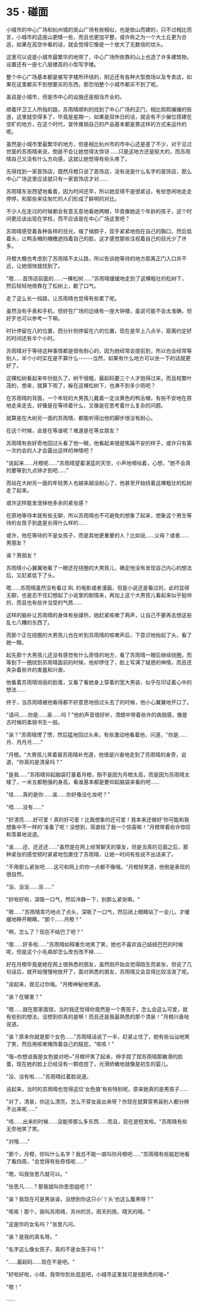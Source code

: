 <link rel="stylesheet" href="../../styles/text.css" />
<h1>35 · 碰面</h1>

小城市的中心广场和杭州城的吴山广场有些相似，也是依山而建的，只不过相比而言，小城市的这座山更矮一些，而且也更加平整，或许称之为一个大土丘更为合适，如果在高空中看的话，就会觉得它像是一个放大了无数倍的坟头。

这里可以说是小城市最繁华的地带了，中心广场所依靠的山上也造了许多建筑物，设置还有一座七八层楼高的小型写字楼。

整个中心广场基本都是被写字楼所环绕的，附近还有各种大型商场以及专卖店，如果在这里都买不到想要买的东西，那恐怕整个小城市都买不到了呢。

虽说是小城市，但是市中心的设施还是相当齐全的。

顺着环卫工人所指的路，苏雨晴顺利的找到了中心广场的正门，相比熙熙攘攘的街道，这里就空得多了，毕竟是星期一，如果是双休日的话，就会有不少展位搭建在空旷的地方，在这个时代，宣传推销自己的产品基本都是靠这样的方式来运作的呢。

虽然是小城市里最繁华的地方，但是相比杭州市的市中心还是差了不少，对于见过世面的苏雨晴来说，倒是不会让她觉得太惊讶......只是这地方还是挺大的，而苏雨晴自己又没有什么方向感，这就让她觉得有些头疼了。

先得找到一家首饰店，既然月橙只说了首饰店，没有说是什么名字的首饰店，那么中心广场这里应该就只有一家首饰店才对......

苏雨晴东张西望地看着，因为时间还早，所以她显得不是很紧迫，有些悠闲地走走停停，和那些来往匆忙的人们形成了鲜明的对比。

不少人在走过的时候都会有意无意地看她两眼，毕竟像她这个年龄的孩子，这个时间更应该出现在学校，而不应该是在中心广场这里吧？

苏雨晴感受着各种各样的目光，缩了缩脖子，双手紧紧地抱在自己的胸口，然后低着头，让鸭舌帽的帽檐遮挡着自己的脸，这才感觉那些注视着自己的目光少了许多。

月橙大概也考虑到了苏雨晴不太认路，所以告诉她等待的地方距离正门入口并不远，让她很快就找到了。

"嗯......首饰店前面的......一棵松树......"苏雨晴缓缓地走到了这棵粗壮的松树下，然后轻轻地倚靠在了松树上，歇了口气。

走了这么长一段路，让苏雨晴也觉得有些累了呢。

虽然没有手表和手机，但好在广场的边缘有一座大钟楼，虽说可能不会太准确，但好歹也可以参考一下嘛。

时针停留在八的位置，而分针则停留在六的位置，现在是早上八点半，距离约定好的时间还有半个小时。

苏雨晴对于等待这种事情都是很有耐心的，因为她经常会提前到，所以也会经常等别人，半个小时实在是不算什么------当然，如果有什么地方可以坐一下的话就更好了。

这棵松树看起来年份挺久了，树干很粗，最起码要三个人才抱得过来，而且枝繁叶茂的，想来，就算下雨了，躲在这棵松树下，也淋不到多少雨吧？

在苏雨晴的背面，一个年轻的大男孩儿戴着一定淡黄色的鸭舌帽，有些不安地在原地走来走去，好像是在等待着什么，又像是在思考着什么复杂的问题。

就算是在大树另一面的苏雨晴，都能听得出他的脚步很没有耐心。

在这个时候，会是在等谁呢？难道是在等女朋友？

苏雨晴有些好奇地回过头看了他一眼，他看起来很是焦躁不安的样子，或许只有第一次约会的人才会露出这样的神情吧？

"说起来......月橙呢......"苏雨晴望着湛蓝的天空，小声地嘀咕着，心想，"她不会真的要等到九点钟才到吧......"

而站在大树另一面的年轻男人也越来越没耐心了，他甚至开始绕着这棵粗壮的松树走了起来。

或许这样能发泄掉他多余的紧张感？

在原地等待本就有些无聊，所以苏雨晴也不可避免的想象了起来，想象这个男生等待的女孩子到底是长得什么样的......

或许，他在等待的不是女孩子，而是其他更重要的人？比如说......父母？或者......男朋友？

诶？男朋友？

苏雨晴小心翼翼地看了一眼还在绕圈的大男孩儿，确定他没有发现自己内心的想法后，又赶紧低下了头。

嗯......苏雨晴虽然没有看过 BL 的电影或者漫画，但是小说还是看过的，此时显得无聊，也是忍不住幻想起了小说里的剧情来，再加上这个大男孩儿看起来似乎挺帅的，而且也有些许当受的气质......

这样的脑补让苏雨晴的身体有些燥热，她赶紧咳嗽了两声，让自己不要再去想这些乱七八糟的东西了。

而那个正在绕圈的大男孩儿也在听到苏雨晴的咳嗽声后，下意识地抬起了头，看了她一眼。

起先那个大男孩儿还没有感觉有什么奇怪的地方，看了苏雨晴一眼后继续绕圈，而等到下一圈绕到苏雨晴面前的时候，他却停住了，脸上写满了疑惑的神情，而且还夹杂着些许的害羞和兴奋。

他看着苏雨晴俏丽的脸蛋，又看了看她身上穿着的宽大男装，似乎在印证着心中的想法......

终于，当苏雨晴被他看得都不好意思地扭过头去了的时候，他小心翼翼地开口了。

"请问......你是......泉......吗？"他的声音很好听，清朗中带着些许的病弱感，像是古时候的柔弱书生一般。

"诶？"苏雨晴愣了愣，然后猛地回过头来，有些激动地看着他，问道，"你是......月、月月月......"

"月橙。"大男孩儿笑着替苏雨晴补充道，他很是兴奋地走到了苏雨晴的身旁，说道，"你真的是清泉吗？"

"是我......"苏雨晴仰起脑袋打量着月橙，倒不是因为月橙太高，而是因为苏雨晴太矮了，一米五都勉强的身高，看谁基本都是要仰起脑袋来看的吧......

"哇......真的是你......诶......你好像没化妆吧？"

"唔......没有......"

"好漂亮......好可爱！真的好可爱！比我想象的还可爱！我本来还做好'你可能和我想象中不一样的'准备了呢！没想到，简直给了我一个惊喜嘛！"月橙带着些许惊叹和羡慕地说道。

"诶......还、还还还......"虽然是在网上经常聊天的挚友，但是当真的见面之后，那种紧张的感觉顿时紧紧地包裹住了苏雨晴，让她一时间有些说不出话来了。

"不用那么紧张吧......这可和网上的你一点都不像哦。"月橙轻笑道，他倒是表现的很自然。

"没、没没......没......"

"好啦好啦，深吸一口气，然后冷静一下，别那么紧张嘛。"

"嗯......"苏雨晴乖巧地点了点头，深吸了一口气，然后闭上眼睛站了一会儿，才缓缓地睁开眼睛，"那个......月橙？"

"啊，怎么了？现在不结巴了吧？"

"嗯......好多啦......"苏雨晴如释重负地笑了笑，她也不喜欢自己结结巴巴的时候呢，但是这个小毛病却怎么改也改不掉......

好在月橙毕竟是她在网上很熟悉的朋友，虽然刚开始会觉得陌生而紧张，但说了几句话后，就开始慢慢地放开了，面对熟悉的朋友，苏雨晴又会显得比较活泼了呢。

"说起来，我见过你哦。"月橙神秘地笑道。

"诶？在哪里？"

"嗯......就在那家面馆，当时我还觉得你竟然是一个男孩子，怎么会这么可爱，就有些别的想法，没想到你真的是啊！而且还是我最熟悉的那个清泉！"月橙兴奋地说道。

"诶？原来你就是那个女色......"苏雨晴话说了一半，赶紧止住了，她有些讪讪地笑了笑，然后用咳嗽掩饰着自己的尴尬，"咳咳！"

"哦\~你想说我是女色狼对吧\~"月橙坏笑了起来，伸手捏了捏苏雨晴那嫩滑的脸蛋，现在她的脸上已经没有一颗痘痘了，光滑娇嫩地就像是初生的婴儿。

"没、没有啦......"苏雨晴红着脸说道。

说起来，当时的苏雨晴也觉得这位'女色狼'有些特别呢，原来她真的是男孩子......

"对了，清泉，你这么漂亮，怎么不穿女装出来呀？你现在就算穿男装别人都分辨不出来呢......"

"唔......出来的时候......没能带那么多东西......而且，现在是短发啦。"苏雨晴有些无奈地笑了笑。

"对哦......"

"那个，月橙，你叫什么名字？我总不能一直叫你月橙吧......"苏雨晴有些尴尬地看了看四周，"总觉得有些奇怪呢......"

"嗯，叫我张思凡就可以。"

"张思凡......？那我就叫你思思姐吧？"

"诶？我现在可是男装诶，没想到你这只小'丫头'也这么腹黑呀？"

"咳咳！那个，我叫苏雨晴，苏州的苏，雨天的雨，晴天的晴。"

"这是你的女名吗？"张思凡问。

"诶？是我的真名呀。"

"名字这么像女孩子，真的不是女孩子吗？"

"......最起码......现在不是吧。"

"好啦好啦，小晴，我带你到处逛逛吧，小城市这里我可是很熟悉的哦\~"

"嗯！"

......
